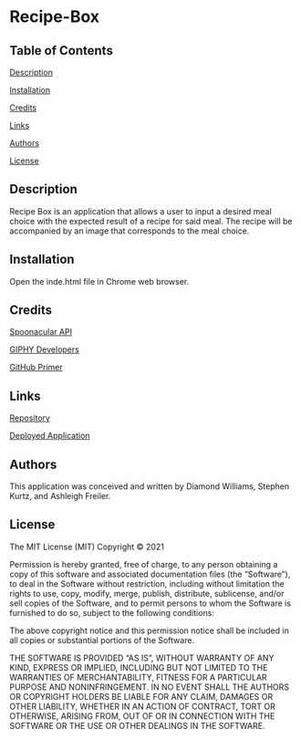 # Recipe-Box

## Table of Contents

[Description](#description)

[Installation](#installation)

[Credits](#credits)

[Links](#links)

[Authors](#authors)

[License](#license)

## Description

Recipe Box is an application that allows a user to input a desired meal choice with the expected result of a recipe for said meal. The recipe will be accompanied by an image that corresponds to the meal choice.

## Installation

Open the inde.html file in Chrome web browser.

## Credits

[Spoonacular API](https://spoonacular.com/food-api)

[GIPHY Developers](https://developers.giphy.com/)

[GitHub Primer](https://primer.style/)

## Links

[Repository]()

[Deployed Application]()

## Authors

This application was conceived and written by Diamond Williams, Stephen Kurtz, and Ashleigh Freiler.

## License

The MIT License (MIT) Copyright © 2021

Permission is hereby granted, free of charge, to any person obtaining a copy of this software and associated documentation files (the “Software”), to deal in the Software without restriction, including without limitation the rights to use, copy, modify, merge, publish, distribute, sublicense, and/or sell copies of the Software, and to permit persons to whom the Software is furnished to do so, subject to the following conditions:

The above copyright notice and this permission notice shall be included in all copies or substantial portions of the Software.

THE SOFTWARE IS PROVIDED “AS IS”, WITHOUT WARRANTY OF ANY KIND, EXPRESS OR IMPLIED, INCLUDING BUT NOT LIMITED TO THE WARRANTIES OF MERCHANTABILITY, FITNESS FOR A PARTICULAR PURPOSE AND NONINFRINGEMENT. IN NO EVENT SHALL THE AUTHORS OR COPYRIGHT HOLDERS BE LIABLE FOR ANY CLAIM, DAMAGES OR OTHER LIABILITY, WHETHER IN AN ACTION OF CONTRACT, TORT OR OTHERWISE, ARISING FROM, OUT OF OR IN CONNECTION WITH THE SOFTWARE OR THE USE OR OTHER DEALINGS IN THE SOFTWARE.
